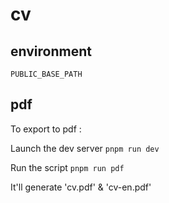 # cv

## environment

`PUBLIC_BASE_PATH`

## pdf

To export to pdf :

Launch the dev server
`pnpm run dev`

Run the script
`pnpm run pdf`

It'll generate 'cv.pdf' & 'cv-en.pdf'
